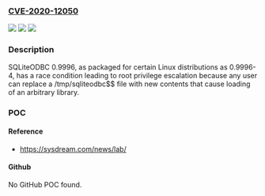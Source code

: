 ### [CVE-2020-12050](https://cve.mitre.org/cgi-bin/cvename.cgi?name=CVE-2020-12050)
![](https://img.shields.io/static/v1?label=Product&message=n%2Fa&color=blue)
![](https://img.shields.io/static/v1?label=Version&message=n%2Fa&color=blue)
![](https://img.shields.io/static/v1?label=Vulnerability&message=n%2Fa&color=brighgreen)

### Description

SQLiteODBC 0.9996, as packaged for certain Linux distributions as 0.9996-4, has a race condition leading to root privilege escalation because any user can replace a /tmp/sqliteodbc$$ file with new contents that cause loading of an arbitrary library.

### POC

#### Reference
- https://sysdream.com/news/lab/

#### Github
No GitHub POC found.

